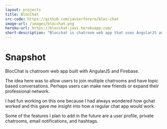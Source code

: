 ```yaml
---
layout: projects
title: BlocChat
src-code: https://github.com/javierforero/bloc-chat
image-url: /images/blocchat.png
heroku-url: https://blocchat-javi.herokuapp.com/
short-description: "Blocchat is chatroom web app that uses AngularJS and firebase."
---
```


Snapshot
========

BlocChat is chatroom web app built with AngularJS and Firebase.

The idea here was to allow users to join multiple chatrooms and have topic based conversations. Perhaps users can make new friends or expand their professional network.

I had fun working on this one because I had always wondered how gchat worked and this gave me insight into how a regular chat app would work.

Some of the features I plan to add in the future are a user profile, private chatrooms, email notifications, and hashtags.
